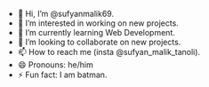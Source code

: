 - 👋 Hi, I’m @sufyanmalik69.
- 👀 I’m interested in working on new projects.
- 🌱 I’m currently learning Web Development.
- 💞️ I’m looking to collaborate on new projects.
- 📫 How to reach me (insta @sufyan_malik_tanoli).
- 😄 Pronouns: he/him
- ⚡ Fun fact: I am batman.

<!---
sufyanmalik69/sufyanmalik69 is a ✨ special ✨ repository because its `README.md` (this file) appears on your GitHub profile.
You can click the Preview link to take a look at your changes.
--->
